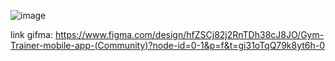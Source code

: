 ![image](https://github.com/user-attachments/assets/a39cbbbc-37d9-468b-84fc-f41f66b156b5)

link gifma: https://www.figma.com/design/hfZSCj82j2RnTDh38cJ8JO/Gym-Trainer-mobile-app-(Community)?node-id=0-1&p=f&t=gi31oTqQ79k8yt6h-0
